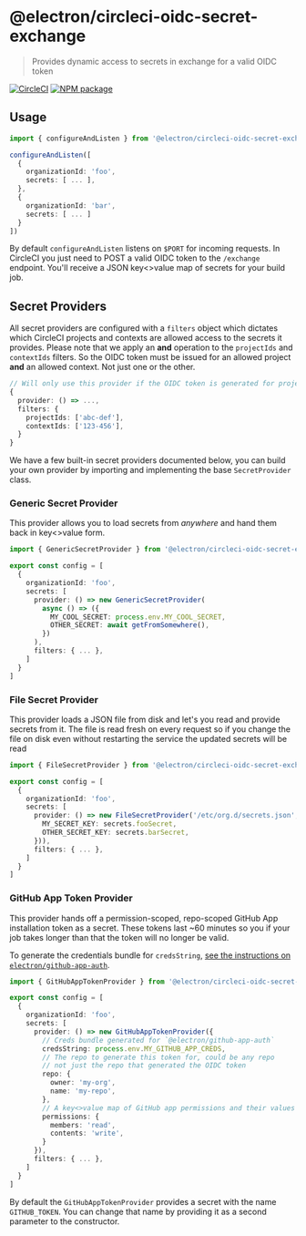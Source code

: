 # @electron/circleci-oidc-secret-exchange

> Provides dynamic access to secrets in exchange for a valid OIDC token

[![CircleCI](https://circleci.com/gh/electron/circleci-oidc-secret-exchange.svg?style=shield)](https://circleci.com/gh/electron/circleci-oidc-secret-exchange)
[![NPM package](https://img.shields.io/npm/v/@electron/circleci-oidc-secret-exchange)](https://npm.im/@electron/circleci-oidc-secret-exchange)

## Usage

```typescript
import { configureAndListen } from '@electron/circleci-oidc-secret-exchange';

configureAndListen([
  {
    organizationId: 'foo',
    secrets: [ ... ],
  },
  {
    organizationId: 'bar',
    secrets: [ ... ]
  }
])
```

By default `configureAndListen` listens on `$PORT` for incoming requests.  In CircleCI you just need to POST a valid OIDC token to the
`/exchange` endpoint.  You'll receive a JSON key<>value map of secrets for your build job.

## Secret Providers

All secret providers are configured with a `filters` object which dictates which CircleCI projects and contexts are allowed access
to the secrets it provides.  Please note that we apply an **and** operation to the `projectIds` and `contextIds` filters.  So the
OIDC token must be issued for an allowed project **and** an allowed context.  Not just one or the other.

```typescript
// Will only use this provider if the OIDC token is generated for project abc-def and the build is running in context 123-456
{
  provider: () => ...,
  filters: {
    projectIds: ['abc-def'],
    contextIds: ['123-456'],
  }
}
```

We have a few built-in secret providers documented below, you can build your own provider by importing and implementing the base `SecretProvider` class.

### Generic Secret Provider

This provider allows you to load secrets from _anywhere_ and hand them back in key<>value form.

```typescript
import { GenericSecretProvider } from '@electron/circleci-oidc-secret-exchange';

export const config = [
  {
    organizationId: 'foo',
    secrets: [
      provider: () => new GenericSecretProvider(
        async () => ({
          MY_COOL_SECRET: process.env.MY_COOL_SECRET,
          OTHER_SECRET: await getFromSomewhere(),
        })
      ),
      filters: { ... },
    ]
  }
]
```

### File Secret Provider

This provider loads a JSON file from disk and let's you read and provide secrets from it.  The file is read fresh on every request
so if you change the file on disk even without restarting the service the updated secrets will be read

```typescript
import { FileSecretProvider } from '@electron/circleci-oidc-secret-exchange';

export const config = [
  {
    organizationId: 'foo',
    secrets: [
      provider: () => new FileSecretProvider('/etc/org.d/secrets.json', (secrets) => ({
        MY_SECRET_KEY: secrets.fooSecret,
        OTHER_SECRET_KEY: secrets.barSecret,
      })),
      filters: { ... },
    ]
  }
]
```

### GitHub App Token Provider

This provider hands off a permission-scoped, repo-scoped GitHub App installation token as a secret.  These tokens last ~60 minutes
so you if your job takes longer than that the token will no longer be valid.

To generate the credentials bundle for `credsString`, [see the instructions on `electron/github-app-auth`](https://github.com/electron/github-app-auth#generating-credentials).

```typescript
import { GitHubAppTokenProvider } from '@electron/circleci-oidc-secret-exchange';

export const config = [
  {
    organizationId: 'foo',
    secrets: [
      provider: () => new GitHubAppTokenProvider({
        // Creds bundle generated for `@electron/github-app-auth`
        credsString: process.env.MY_GITHUB_APP_CREDS,
        // The repo to generate this token for, could be any repo
        // not just the repo that generated the OIDC token
        repo: {
          owner: 'my-org',
          name: 'my-repo',
        },
        // A key<>value map of GitHub app permissions and their values
        permissions: {
          members: 'read',
          contents: 'write',
        }
      }),
      filters: { ... },
    ]
  }
]
```

By default the `GitHubAppTokenProvider` provides a secret with the name `GITHUB_TOKEN`.  You can change that name by providing it as a second parameter to the constructor.
